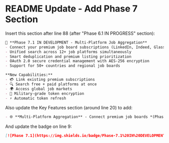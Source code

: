 # README Update - Add Phase 7 Section

Insert this section after line 88 (after "Phase 6.1 IN PROGRESS" section):

```markdown
🚀 **Phase 7.1 IN DEVELOPMENT - Multi-Platform Job Aggregation**
- Connect your premium job board subscriptions (LinkedIn, Indeed, Glassdoor)
- Unified search across 12+ job platforms simultaneously
- Smart deduplication and premium listing prioritization
- OAuth 2.0 secure credential management with AES-256 encryption
- Support for 50+ countries and regional job boards

**New Capabilities:**
- 💳 Link existing premium subscriptions
- 🔍 Search free + paid platforms at once
- 🌍 Access global job markets
- 🔐 Military-grade token encryption
- ⚡ Automatic token refresh
```

Also update the Key Features section (around line 20) to add:

```markdown
- 🌐 **Multi-Platform Aggregation** - Connect premium job boards *(Phase 7.1 - In Development)*
```

And update the badge on line 9:

```markdown
[![Phase 7.1](https://img.shields.io/badge/Phase-7.1%20IN%20DEVELOPMENT-orange)](docs/roadmap.md)
```
